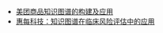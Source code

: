 - [美团商品知识图谱的构建及应用](https://mp.weixin.qq.com/s/mFulX3gxAu7qQrPNFLZ6Zg)
- [惠每科技：知识图谱在临床风险评估中的应用](https://mp.weixin.qq.com/s/IQFpLF90kUYRPyJeSXSt3Q)
